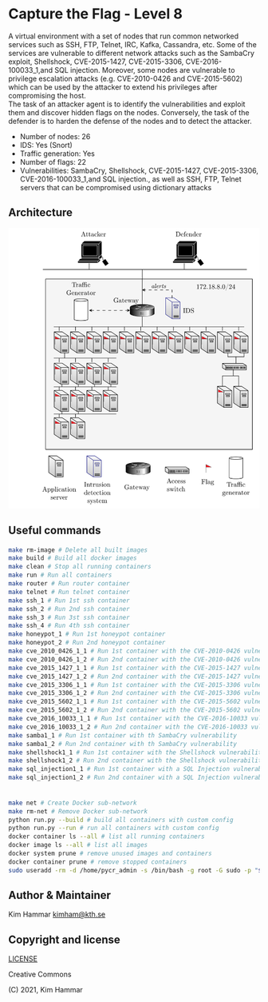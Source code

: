 # Capture the Flag - Level 8

A virtual environment with a set of nodes that run common networked services such as SSH, FTP, Telnet, IRC, Kafka, 
Cassandra, etc. Some of the services are vulnerable to different network attacks such as the SambaCry exploit, Shellshock, CVE-2015-1427, CVE-2015-3306, CVE-2016-100033_1,and SQL injection. 
Moreover, some nodes are vulnerable to privilege escalation attacks (e.g. CVE-2010-0426 and CVE-2015-5602) which can be used by the attacker to extend his privileges after compromising the host.    
The task of an attacker agent is to identify the vulnerabilities and exploit them and discover hidden flags
on the nodes. Conversely, the task of the defender is to harden the defense of the nodes and to detect the 
attacker. 

- Number of nodes: 26
- IDS: Yes (Snort)
- Traffic generation: Yes
- Number of flags: 22
- Vulnerabilities: SambaCry, Shellshock, CVE-2015-1427, CVE-2015-3306, CVE-2016-100033_1,and SQL injection., as well as SSH, FTP, Telnet servers that can be compromised using dictionary attacks

## Architecture

<p align="center">
<img src="env.png" width="600">
</p>

## Useful commands

```bash
make rm-image # Delete all built images
make build # Build all docker images
make clean # Stop all running containers
make run # Run all containers
make router # Run router container
make telnet # Run telnet container
make ssh_1 # Run 1st ssh container
make ssh_2 # Run 2nd ssh container
make ssh_3 # Run 3st ssh container
make ssh_4 # Run 4th ssh container
make honeypot_1 # Run 1st honeypot container
make honeypot_2 # Run 2nd honeypot container
make cve_2010_0426_1_1 # Run 1st container with the CVE-2010-0426 vulnerability
make cve_2010_0426_1_2 # Run 2nd container with the CVE-2010-0426 vulnerability
make cve_2015_1427_1_1 # Run 1st container with the CVE-2015-1427 vulnerability
make cve_2015_1427_1_2 # Run 2nd container with the CVE-2015-1427 vulnerability
make cve_2015_3306_1_1 # Run 1st container with the CVE-2015-3306 vulnerability
make cve_2015_3306_1_2 # Run 2nd container with the CVE-2015-3306 vulnerability
make cve_2015_5602_1_1 # Run 1st container with the CVE-2015-5602 vulnerability
make cve_2015_5602_1_2 # Run 2nd container with the CVE-2015-5602 vulnerability
make cve_2016_10033_1_1 # Run 1st container with the CVE-2016-10033 vulnerability
make cve_2016_10033_1_2 # Run 2nd container with the CVE-2016-10033 vulnerability
make samba1_1 # Run 1st container with th SambaCry vulnerability
make samba1_2 # Run 2nd container with th SambaCry vulnerability
make shellshock1_1 # Run 1st container with the Shellshock vulnerability
make shellshock1_2 # Run 2nd container with the Shellshock vulnerability
make sql_injection1_1 # Run 1st container with a SQL Injection vulnerability
make sql_injection1_2 # Run 2nd container with a SQL Injection vulnerability 


make net # Create Docker sub-network
make rm-net # Remove Docker sub-network
python run.py --build # build all containers with custom config
python run.py --run # run all containers with custom config
docker container ls --all # list all running containers
docker image ls --all # list all images
docker system prune # remove unused images and containers
docker container prune # remove stopped containers
sudo useradd -rm -d /home/pycr_admin -s /bin/bash -g root -G sudo -p "$(openssl passwd -1 'pycr@admin-pw_191')" pycr_admin   
```

## Author & Maintainer

Kim Hammar <kimham@kth.se>

## Copyright and license

[LICENSE](../../../../../../LICENSE.md)

Creative Commons

(C) 2021, Kim Hammar